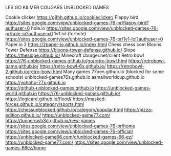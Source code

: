 LES GO KILMER COUGARS
UNBLOCKED GAMES

Cookie clicker 
https://g8hh.github.io/cookieclicker/
Flappy bird
https://sites.google.com/view/unblocked-games-76-pr/flappy-bird?authuser=0
hole.io 
https://sites.google.com/view/unblocked-games-76-pr/hole-io?authuser=0
1v1.lol (fortnite) 
https://sites.google.com/view/unblocked-games-76-pr/1v1-lol?authuser=0
Paper.io 2
https://2paper-io.github.io/index.html
Chess
chess.com
Bloons Tower Defense
https://bloons-tower-defense.github.io/
Slope
https://theslope.github.io/
Minecraft
cburger.net/client
Retro bowl
https://76-unblocked-games.github.io/go/retro-bowl.html
https://retrobowl-game.github.io/
https://retro-bowl-6x.github.io/
https://retrobowl-2.github.io/retro-bowl.html
Many games
77pen.github.io (blocked for some schools)
unblocked-games76s.github.io 
asmallworldcup.github.io 
https://yohoho-77x.github.io  
https://github-unblocked-games.github.io
https://unblocked-games-world.github.io 
https://76-unblocked-games.github.io/
https://logicard.github.io/flood/
https://masked-forces.github.io/category/sports.html
https://chessunblocked.github.io/category/popular.html
https://pizza-edition.github.io/
https://unblocked-game77.com/
https://tunnelrush3d.github.io/new-games
https://sites.google.com/view/unblocked-games-76-pr/home
https://sites.google.com/view/unblocked-games-76-official/
https://unblocked-game66.com/c/unblocked-games-66-ez/
https://unblocked-game77.com/
https://sites.google.com/view/unblocked-games-66ez/home

